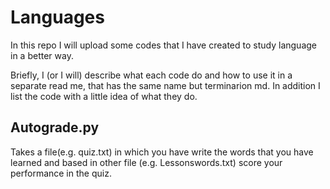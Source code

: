 # Languages
In this repo I will upload some codes that I have created to study language in a better way. 

Briefly, I (or I will) describe what each code do and how to use it in a separate read me, that has the same name but terminarion md.
In addition I list the code with a little idea of what they do. 

## Autograde.py 

Takes a file(e.g. quiz.txt) in which you have write the words that you have learned and based in other file (e.g. Lessonswords.txt) 
score your performance in the quiz. 


